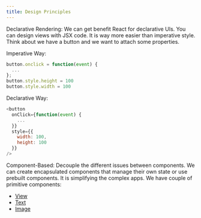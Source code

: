 ```yaml
---
title: Design Principles
---
```


Declarative Rendering: We can get benefit React for declarative UIs. You can design views with JSX code. It is way more easier than imperative style. Think about we have a button and we want to attach some properties.

Imperative Way:
```js
button.onclick = function(event) {
  ...
};
button.style.height = 100
button.style.width = 100
```

Declarative Way:
```js
<button
  onClick={function(event) {
    ...
  }}
  style={{
    width: 100,
    height: 100
  }}
/>
```

Component-Based: Decouple the different issues between components. We can create encapsulated components that manage their own state or use prebuilt components. It is simplifying the complex apps. We have couple of primitive components: 
  - [View](/docs/components/view)
  - [Text](/docs/components/text)
  - [Image](/docs/components/image)